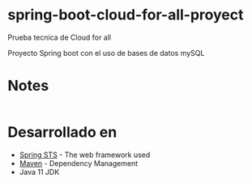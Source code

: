 # spring-boot-cloud-for-all-proyect
Prueba tecnica de Cloud for all

Proyecto Spring boot con el uso de bases de datos mySQL

# Notes

```
```

# Desarrollado en

* [Spring STS](https://spring.io/tools) - The web framework used
* [Maven](https://maven.apache.org/) - Dependency Management
* Java 11 JDK
